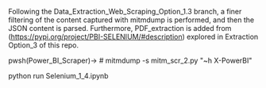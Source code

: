 Following the Data_Extraction_Web_Scraping_Option_1.3 branch, a finer filtering of the content captured with mitmdump is performed, and then the JSON content is parsed. Furthermore, PDF_extraction is added from (https://pypi.org/project/PBI-SELENIUM/#description) explored in Extraction Option_3 of this repo. 

pwsh(Power_BI_Scraper)-> # mitmdump -s mitm_scr_2.py "~h X-PowerBI"

python run Selenium_1_4.ipynb
